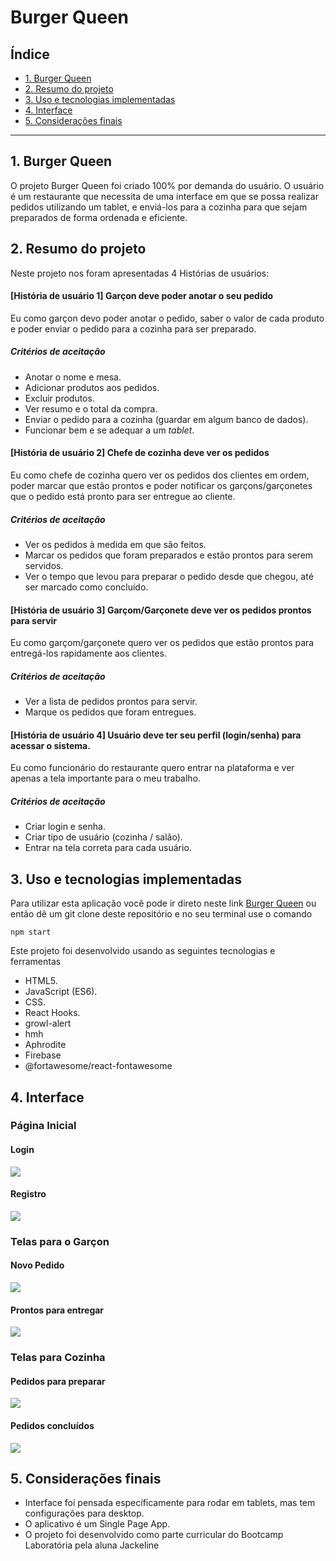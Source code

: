 # Burger Queen

## Índice

* [1. Burger Queen](#1-burger-queen)
* [2. Resumo do projeto](#2-resumo-do-projeto)
* [3. Uso e tecnologias implementadas](#3-uso-e-tecnologias-implementadas)
* [4. Interface](#4-interface)
* [5. Considerações finais](#5-considerações-finais)

***

## 1. Burger Queen

O projeto Burger Queen foi criado 100% por demanda do usuário. O usuário é um restaurante que necessita de uma interface em que se possa realizar pedidos utilizando um tablet, e enviá-los para a cozinha para que sejam preparados de forma ordenada e eficiente.

## 2. Resumo do projeto

Neste projeto nos foram apresentadas 4 Histórias de usuários:

#### [História de usuário 1] Garçon deve poder anotar o seu pedido

Eu como garçon devo poder anotar o pedido, saber o valor de cada 
produto e poder enviar o pedido para a cozinha para ser preparado.

##### Critérios de aceitação

* Anotar o nome e mesa.
* Adicionar produtos aos pedidos.
* Excluir produtos.
* Ver resumo e o total da compra.
* Enviar o pedido para a cozinha (guardar em algum banco de dados).
* Funcionar bem e se adequar a um _tablet_.


#### [História de usuário 2] Chefe de cozinha deve ver os pedidos

Eu como chefe de cozinha quero ver os pedidos dos clientes em ordem, poder marcar que estão prontos e poder notificar os garçons/garçonetes que o pedido está pronto para ser entregue ao cliente.

##### Critérios de aceitação

* Ver os pedidos à medida em que são feitos.
* Marcar os pedidos que foram preparados e estão prontos para serem servidos.
* Ver o tempo que levou para preparar o pedido desde que chegou, até ser marcado como concluído.

#### [História de usuário 3] Garçom/Garçonete deve ver os pedidos prontos para servir

Eu como garçom/garçonete quero ver os pedidos que estão prontos para entregá-los rapidamente aos clientes.

##### Critérios de aceitação

* Ver a lista de pedidos prontos para servir.
* Marque os pedidos que foram entregues.

#### [História de usuário 4] Usuário deve ter seu perfil (login/senha) para acessar o sistema.

Eu como funcionário do restaurante quero entrar na plataforma e ver apenas a tela importante para o meu trabalho.

##### Critérios de aceitação

* Criar login e senha.
* Criar tipo de usuário (cozinha / salão).
* Entrar na tela correta para cada usuário.


## 3. Uso e tecnologias implementadas

Para utilizar esta aplicação você pode ir direto neste link [Burger Queen](https://burger-queen-jm.firebaseapp.com/) ou então dê um git clone deste repositório e no seu terminal use o comando

```
npm start
```

Este projeto foi desenvolvido usando as seguintes tecnologias e ferramentas 

* HTML5.
* JavaScript (ES6).
* CSS.
* React Hooks.
* growl-alert
* hmh
* Aphrodite
* Firebase
* @fortawesome/react-fontawesome 
 
## 4. Interface

### Página Inicial

#### Login
![](public/login.png)

#### Registro
![](public/registro.png)


### Telas para o Garçon

#### Novo Pedido
 ![](public/novopedido.png)

 #### Prontos para entregar
 ![](public/delivered.png)

 ### Telas para Cozinha

#### Pedidos para preparar
 ![](public/toprepare.png)

 #### Pedidos concluídos
 ![](public/done.png)


## 5. Considerações finais

* Interface foi pensada específicamente para rodar em tablets, mas tem configurações para desktop.
* O aplicativo é um Single Page App.
* O projeto foi desenvolvido como parte curricular do Bootcamp Laboratória pela aluna Jackeline
